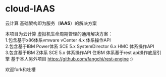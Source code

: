 cloud-IAAS
==========

云计算 基础架构即为服务（<b>IAAS</b>）的解决方案 

本项目为云计算  虚拟机生命周期管理的通用解决方案：
<br>1.包含基于x86体系vmware vCenter 4.x 体系操作API
<br>2.包含基于IBM Power体系 SCE 5.x SystemDirector 6.x HMC 体系操作API
<br>3.包含基于IBM Z体系 SCE 5.x 体系操作API
住IBM 体系基于rest api操作底层引擎 基于本人另外项目 https://github.com/fangchi/rest-engine :)

欢迎fork和吐槽
